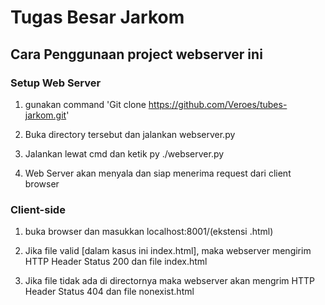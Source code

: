 # Tugas Besar Jarkom

## Cara Penggunaan project webserver ini 

### Setup Web Server

1. gunakan command 'Git clone https://github.com/Veroes/tubes-jarkom.git'

2. Buka directory tersebut dan jalankan webserver.py

3. Jalankan lewat cmd dan ketik py ./webserver.py

4. Web Server akan menyala dan siap menerima request dari client browser

### Client-side

1. buka browser dan masukkan localhost:8001/<file>(ekstensi .html)

2. Jika file valid [dalam kasus ini index.html], maka webserver mengirim HTTP Header Status 200 dan file index.html

3. Jika file tidak ada di directornya maka webserver akan mengrim HTTP Header Status 404 dan file nonexist.html
